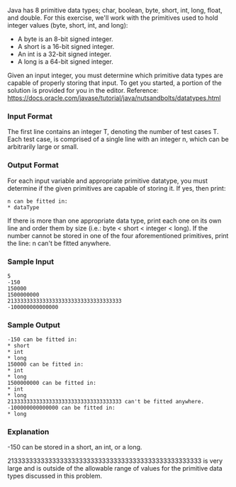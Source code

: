 Java has 8 primitive data types; char, boolean, byte, short, int, long, float, and double. For this exercise, we'll work with the primitives used to hold integer values (byte, short, int, and long):
- A byte is an 8-bit signed integer.
- A short is a 16-bit signed integer.
- An int is a 32-bit signed integer.
- A long is a 64-bit signed integer.
    
Given an input integer, you must determine which primitive data types are capable of properly storing that input.
To get you started, a portion of the solution is provided for you in the editor.
Reference: https://docs.oracle.com/javase/tutorial/java/nutsandbolts/datatypes.html

### Input Format
The first line contains an integer T, denoting the number of test cases T. Each test case, is comprised of a single line 
with an integer n, which can be arbitrarily large or small.

### Output Format
For each input variable and appropriate primitive datatype, you must determine if the given primitives are capable of storing it. 
If yes, then print:

```console
n can be fitted in:
* dataType
```

If there is more than one appropriate data type, print each one on its own line and order them by size (i.e.: byte < short < integer < long).
If the number cannot be stored in one of the four aforementioned primitives, print the line:
n can't be fitted anywhere.

### Sample Input
```console
5
-150
150000
1500000000
213333333333333333333333333333333333
-100000000000000
```

### Sample Output
```console
-150 can be fitted in:
* short
* int
* long
150000 can be fitted in:
* int
* long
1500000000 can be fitted in:
* int
* long
213333333333333333333333333333333333 can't be fitted anywhere.
-100000000000000 can be fitted in:
* long
```
### Explanation
-150 can be stored in a short, an int, or a long.

213333333333333333333333333333333333333333333333333 is very large and is outside of the allowable range of values for the primitive data types discussed in this problem.
